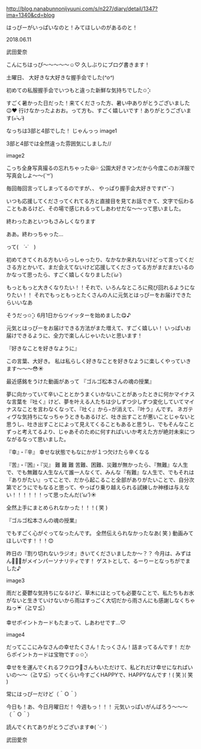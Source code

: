 http://blog.nanabunnonijyuuni.com/s/n227/diary/detail/1347?ima=1340&cd=blog





はっぴーがいっぱいなのと！みてほしいのがあるのと！

2018.06.11

武田愛奈



こんにちはっぴ〜〜〜〜〜☺️♡
久しぶりにブログ書きます！





土曜日、
大好きな大好きな握手会でした(*^o^*)

初めての私服握手会でいつもと違った新鮮な気持ちでした✩︎⡱

すごく暑かった日だった！来てくださった方、暑い中ありがとうございました😉❤️
行けなかったよおお。って方も、すごく嬉しいです！ありがとうございます(๑˃̵ᴗ˂̵)






なっちは3部と4部でした！
じゃんっっ
image1

3部と4部では全然違った雰囲気にしました//



image2



こっち全身写真撮るの忘れちゃった😆💦
公園大好きマンだから今度このお洋服で写真会しよ〜〜(*´꒳`*)







毎回毎回言ってしまってるのですが、、
やっぱり握手会大好きです(*´-`)

いつも応援してくださってくれてる方と直接目を見てお話できて、文字で伝わることもあるけど、その場で感じれるってしあわせだな〜〜って思いました。

終わったあといつもさみしくなります








ああ。終わっちゃった…








って(　˙-˙　)








初めてきてくれる方もいらっしゃったり、なかなか来れないけどって言ってくださる方とかいて、まだ会えてないけど応援してくださってる方がまだまだいるのかなって思ったら、すごく嬉しくなりました(*´ω`*)


もっともっと大きくなりたい！！それで、いろんなところに飛び回れるようになりたい！！
それでもっともっとたくさんの人に元気とはっぴーをお届けできたらいいなあ




そうだっ✩︎⡱
6月1日からツイッターを始めました😋♪




元気とはっぴーをお届けできる方法がまた増えて、すごく嬉しい！
いっぱいお届けできるように、全力で楽しんじゃいたいと思います！

『好きなことを好きなように』

この言葉、大好き。
私は私らしく好きなことを好きなように楽しくやっていきます〜〜〜😳☀













最近感銘をうけた動画があって
『ゴルゴ松本さんの魂の授業』




夢に向かっていて辛いこととかうまくいかないことがあったときに何かマイナスな言葉を『吐く』けど、夢を叶える人たちは少しずつ少しずつ変化していてマイナスなことを言わなくなって、『吐く』から−が消えて、『叶う』んです。
ネガティヴな気持ちになっちゃうときもあるけど、吐き出すことが悪いことじゃないと思うし、吐き出すことによって見えてくることもあると思うし、でもそんなことずっと考えてるより、じゃあそのために何すればいいか考えた方が絶対未来につながるなって思いました。



『幸』・『辛』
幸せな状態でもなにかが１つ欠けたら辛くなる

『苦』・『困』・『災』
難 難 難
苦難、困難、災難が無かったら、『無難』な人生で、でも無難な人生なんて誰一人なくて、みんな『有難』な人生で、でもそれは『ありがたい』ってことで、だから起こること全部がありがたいことで、自分次第でどうにでもなると思って、やっぱり乗り越えられる試練しか神様は与えない！！！！！！って思ったんだ(*'ω'*)☀





全然上手にまとめられなかった！！！( 笑 )



『ゴルゴ松本さんの魂の授業』


でもすごく心がぐってなったんです。
全然伝えられなかったなあ( 笑 )
動画みてほしいです！！！😊










昨日の『割り切れないラジオ』きいてくださいましたか〜？？
今月は、みずはん👶🏻🍼がメインパーソナリティです！
ゲストとして、るーりーとなっちがでました♪

image3


雨だと憂鬱な気持ちになるけど、草木にはとっても必要なことで、私たちもお水がないと生きていけないから雨はすっごく大切だから雨さんにも感謝しなくちゃねっ☔️（≧∇≦）


幸せポイントカードもたまって、しあわせです…♡


image4



だってここにみなさんの幸せたくさん！たっくさん！詰まってるんです！
だからポイントカードは宝物です☺️✩︎⡱


幸せをを運んでくれるフクロウ🦉さんもいただけて、私どれだけ幸せになればいいの〜〜（≧∇≦）ってくらい今すごくHAPPYで、HAPPYなんです！( 笑 )( 笑 )

常にはっぴーだけど（＾Ｏ＾）







今日も！あ、今日月曜日だ！
今週もっ！！！
元気いっぱいがんばろう〜〜〜（＾Ｏ＾）








読んでくれてありがとうございます❁︎( ˊᵕˋ )

武田愛奈 